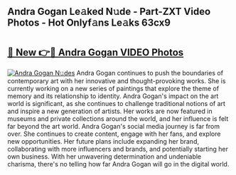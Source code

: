 ## Andra Gogan Le𝚊ked N𝚞de - Part-ZXT Video Photos - Hot Onlyf𝚊ns Le𝚊ks 63cx9

# <h2><a href="http://ab63436.deff.icu/?id=Andra+Gogan">🔗 New 👉🔴 Andra Gogan VIDEO Photos</a></h2>

[![Andra Gogan N𝚞des](https://i.imgur.com/rIISA9y.gif)](http://ab63436.deff.icu/?id=Andra+Gogan)
Andra Gogan continues to push the boundaries of contemporary art with her innovative and thought-provoking works. She is currently working on a new series of paintings that explore the theme of memory and its relationship to identity. Andra Gogan's impact on the art world is significant, as she continues to challenge traditional notions of art and inspire a new generation of artists. Her works are now featured in museums and private collections around the world, and her influence is felt far beyond the art world. Andra Gogan's social media journey is far from over. She continues to create content, engage with her fans, and explore new opportunities. Her future plans include expanding her brand, collaborating with more influencers and brands, and potentially starting her own business. With her unwavering determination and undeniable charisma, there's no telling how far Andra Gogan will go in the digital world.
